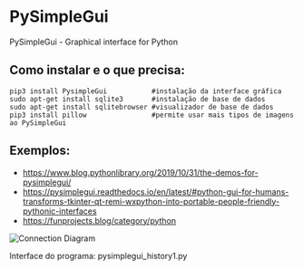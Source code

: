 # PySimpleGui
PySimpleGui - Graphical interface for Python

## Como instalar e o que precisa:
```
pip3 install PysimpleGui           #instalação da interface gráfica
sudo apt-get install sqlite3       #instalação de base de dados
sudo apt-get install sqlitebrowser #visualizador de base de dados
pip3 install pillow                #permite usar mais tipos de imagens ao PySimpleGui
```


## Exemplos: 
- https://www.blog.pythonlibrary.org/2019/10/31/the-demos-for-pysimplegui/
- https://pysimplegui.readthedocs.io/en/latest/#python-gui-for-humans-transforms-tkinter-qt-remi-wxpython-into-portable-people-friendly-pythonic-interfaces
- https://funprojects.blog/category/python


![Connection Diagram](https://github.com/labF212/PySimpleGui/blob/main/animations_history.png)

Interface do programa: pysimplegui_history1.py
